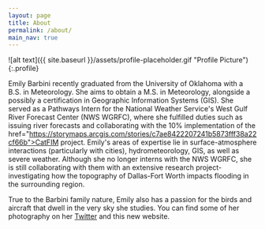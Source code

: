 ```yaml
---
layout: page
title: About
permalink: /about/
main_nav: true
---
```


![alt text]({{ site.baseurl }}/assets/profile-placeholder.gif "Profile Picture"){:.profile}

Emily Barbini recently graduated from the University of Oklahoma with a B.S. in Meteorology. She aims to obtain a M.S. in Meteorology, alongside a possibly a certification in Geographic Information Systems (GIS). She served as a Pathways Intern for the National Weather Service's West Gulf River Forecast Center (NWS WGRFC), where she fulfilled duties such as issuing river forecasts and collaborating with the 10% implementation of the <a>href="https://storymaps.arcgis.com/stories/c7ae8422207241b5873fff38a22cf66b">CatFIM project</a>. Emily's areas of expertise lie in surface-atmosphere interactions (particularly with cities), hydrometeorology, GIS, as well as severe weather. Although she no longer interns with the NWS WGRFC, she is still collaborating with them with an extensive research project- investigating how the topography of Dallas-Fort Worth impacts flooding in the surrounding region. 

True to the Barbini family nature, Emily also has a passion for the birds and aircraft that dwell in the very sky she studies. You can find some of her photography on her <a href="https://x.com/barbini_wx">Twitter</a> and this new website.
